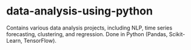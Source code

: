 # data-analysis-using-python
Contains various data analysis projects, including NLP, time series forecasting, clustering, and regression. Done in Python (Pandas, Scikit-Learn, TensorFlow).
